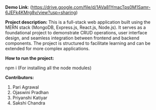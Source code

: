**Demo Link**: (https://drive.google.com/file/d/1AVa81YmacTps0M1Samr-6JEFk4KMrg8v/view?usp=sharing)

**Project description:**
This is a full-stack web application built using the MERN stack (MongoDB, Express.js, React.js, Node.js). It serves as a foundational project to demonstrate CRUD operations, user interface design, and seamless integration between frontend and backend components. The project is structured to facilitate learning and can be extended for more complex applications.

**How to run the project:**

npm i (For installing all the node modules)

**Contributors:** 
1. Pari Agrawal
2. Ojaswini Pradhan
3. Priyanshi Katiyar
4. Sakshi Chandra
